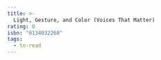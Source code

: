 ```yaml
---
title: >-
  Light, Gesture, and Color (Voices That Matter)
rating: 0
isbn: "0134032268"
tags:
  - to-read
---
```


